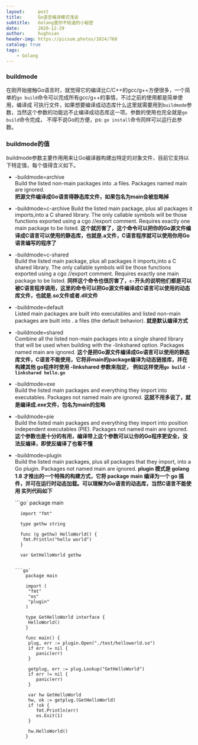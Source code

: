 ```yaml
---
layout:     post
title:      Go语言编译模式浅谈
subtitle:   Golang里你不知道的小秘密
date:       2020-12-29
author:     hughnian
header-img: https://picsum.photos/1024/768
catalog: true
tags:
    - Golang
---
```


### buildmode
在刚开始接触Go语言时，就觉得它的编译比C/C++的gcc/g++方便很多，一个简单的`go build`命令可以完成所有gcc/g++的事情，不过之前的使用都是简单使用，编译成
可执行文件，如果想要编译成动态库什么这里就需要用到`buildmode`参数，当然这个参数的功能远不止编译成动态库这一项。参数的使用也完全就是`go build`命令完成，
不得不说Go的方便，ps: `go install`命令同样可以运行此参数。

### buildmode的值
buildmode参数主要作用用来让Go编译器构建出特定的对象文件，目前它支持以下特定值，每个值得含义如下。
- -buildmode=archive   
    Build the listed non-main packages into .a files. Packages named main are ignored.  
    **把源文件编译成Go语言得静态库文件，如果包名为main会被忽略掉**   
    
- -buildmode=c-archive
    Build the listed main package, plus all packages it imports,into a C shared library. 
    The only callable symbols will be those functions exported using a cgo //export comment.
    Requires exactly one main package to be listed.
    **这个就厉害了，这个命令可以把你的Go源文件编译成C语言可以使用的静态库，也就是.a文件，C语言程序就可以使用你用Go语言编写的程序了**   
    
- -buildmode=c-shared   
    Build the listed main package, plus all packages it imports,into a C shared library. 
    The only callable symbols will be those functions exported using a cgo //export comment.
    Requires exactly one main package to be listed.
    **同样这个命令也很厉害了，`c-`开头的说明他们都是可以被C语言程序调用，这里的命令可以把Go源文件编译成C语言可以使用的动态库文件，也就是.so文件或者.dll文件**   
    
- -buildmode=default   
    Listed main packages are built into executables and listed non-main packages are built into .
    a files (the default behavior).
    **就是默认编译方式**   
    
- -buildmode=shared   
    Combine all the listed non-main packages into a single shared library that will be used when building with the -linkshared 
    option. Packages named main are ignored.
    **这个是把Go源文件编译成Go语言可以使用的静态库文件，C语言不能使用，它将非main的package编译为动态链接库，并在构建其他 go程序时使用 -linkshared 参数来指定，
    例如这样使用`go build -linkshared hello.go`**   
    
- -buildmode=exe   
	Build the listed main packages and everything they import into
	executables. Packages not named main are ignored.
	**这就不用多说了，就是编译成.exe文件，包名为main的忽略**   
	
- -buildmode=pie   
	Build the listed main packages and everything they import into
	position independent executables (PIE). Packages not named
	main are ignored.
	**这个参数也是十分的有用，编译带上这个参数可以让你的Go程序更安全，没法反编译，即使反编译了也看不懂**   
	
- -buildmode=plugin   
	Build the listed main packages, plus all packages that they
	import, into a Go plugin. Packages not named main are ignored.
	**plugin 模式是 golang 1.8 才推出的一个特殊的构建方式，它将 package main 编译为一个 go 插件，并可在运行时动态加载。可以理解为Go语言的动态库，当然C语言不能使用
	实列代码如下**
	
	```go`
	    package main
         
        import "fmt"
         
        type gethw string
         
        func (g gethw) HelloWorld() {
         fmt.Println("hello world")
        }
         
        var GetHelloWorld gethw
	```
	
	```go`
	    package main
         
        import (
         "fmt"
         "os"
         "plugin"
        )
         
        type GetHelloWorld interface {
         HelloWorld()
        }
         
        func main() {
         plug, err := plugin.Open("./test/helloworld.so")
         if err != nil {
            panic(err)
         }
         
         getplug, err := plug.Lookup("GetHelloWorld")
         if err != nil {
            panic(err)
         }
         
         var hw GetHelloWorld
         hw, ok := getplug.(GetHelloWorld)
         if !ok {
            fmt.Println(err)
            os.Exit(1)
         }
         
         hw.HelloWorld()
        }
	```
	